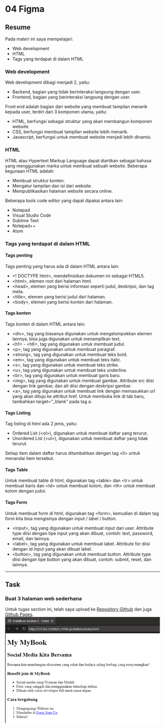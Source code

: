# 04 Figma

## Resume

Pada materi ini saya mempelajari:

-   Web development
-   HTML
-   Tags yang terdapat di dalam HTML

### Web development

Web development dibagi menjadi 2, yaitu:

-   Backend, bagian yang tidak berinteraksi langsung dengan user.
-   Frontend, bagian yang berinteraksi langsung dengan user.

Front end adalah bagian dari website yang membuat tampilan menarik kepada user, terdiri dari 3 komponen utama, yaitu:

-   HTML, berfungsi sebagai struktur yang akan membangun komponen website.
-   CSS, berfungsi membuat tampilan website lebih menarik.
-   Javascript, berfungsi untuk membuat website menjadi lebih dinamis.

### HTML

HTML atau Hypertext Markup Language dapat diartikan sebagai bahasa yang menggunakan marka untuk membuat sebuah website.
Beberapa kegunaan HTML adalah:

-   Membuat struktur konten.
-   Mengatur tampilan dan isi dari website.
-   Mempublikasikan halaman website secara online.

Beberapa tools code editor yang dapat dipakai antara lain:

-   Notepad
-   Visual Studio Code
-   Sublime Text
-   Notepad++
-   Atom

### Tags yang terdapat di dalam HTML

#### Tags penting

Tags penting yang harus ada di dalam HTML antara lain:

-   <! DOCTYPE html>, mendefinisikan dokumen ini sebagai HTML5.
-   \<html>, elemen root dari halaman html.
-   \<head>, elemen yang berisi informasi seperti judul, deskripsi, dan tag meta.
-   \<title>, elemen yang berisi judul dari halaman.
-   \<body>, elemen yang berisi konten dari halaman.

#### Tags konten

Tags konten di dalam HTML antara lain:

-   \<div>, tag yang biasanya digunakan untuk mengelompokkan elemen lainnya, bisa juga digunakan untuk menampilkan text.
-   \<h1> - \<h6>, tag yang digunakan untuk membuat judul.
-   \<p>, tag yang digunakan untuk membuat paragraf.
-   \<strong>, tag yang digunakan untuk membuat teks bold.
-   \<em>, tag yang digunakan untuk membuat teks italic.
-   \<s>, tag yang digunakan untuk membuat teks strike.
-   \<u>, tag yang digunakan untuk membuat teks underline.
-   \<br>, tag yang digunakan untuk membuat garis baru.
-   \<img>, tag yang digunakan untuk membuat gambar. Attribute src diisi dengan link gambar, dan alt diisi dengan deskripsi gambar.
-   \<a>, tag yang digunakan untuk membuat link dengan memasukkan url yang akan dituju ke attribut href. Untuk membuka link di tab baru, tambahkan target="\_blank" pada tag a.

#### Tags Listing

Tag listing di html ada 2 jenis, yaitu:

-   Ordered List (\<ol>), digunakan untuk membuat daftar yang terurut.
-   Unordered List (\<ul>), digunakan untuk membuat daftar yang tidak terurut.

Setiap item dalam daftar harus ditambahkan dengan tag \<li> untuk menandai item tersebut.

#### Tags Table

Untuk membuat table di html, digunakan tag \<table> dan \<tr> untuk membuat baris dan \<td> untuk membuat kolom, dan \<th> untuk membuat kolom dengan judul.

#### Tags Form

Untuk membuat form di html, digunakan tag \<form>, kemudian di dalam tag form kita bisa mengisinya dengan input / label / button.

-   \<input>, tag yang digunakan untuk membuat input dari user. Attribute type diisi dengan tipe input yang akan dibuat, contoh: text, password, email, dan lainnya.
-   \<label>, tag yang digunakan untuk membuat label. Attribute for diisi dengan id input yang akan dibuat label.
-   \<button>, tag yang digunakan untuk membuat button. Attribute type diisi dengan tipe button yang akan dibuat, contoh: submit, reset, dan lainnya.

---

## Task

### Buat 3 halaman web sederhana

Untuk tugas section ini, telah saya upload ke [Repository Github](https://github.com/mbahArip/Assignment-HTML) dan juga [Github Pages](https://mbaharip.github.io/Assignment-HTML/).  
![Index](screenshots/index.png)
